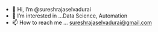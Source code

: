 - 👋 Hi, I’m @sureshrajaselvadurai
- 👀 I’m interested in ...Data Science, Automation
- 📫 How to reach me ... sureshrajaselvadurai@gmail.com
